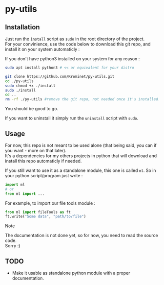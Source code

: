 # py-utils

## Installation

Just run the `install` script as `sudo` in the root directory of the project.  
For your convinience, use the code below to download this git repo, and install it on your system automaticly : 

If you don't have python3 installed on your system for any reason : 
```bash 
sudo apt install python3 # << or equivalent for your distro
```

```bash
git clone https://github.com/Rrominet/py-utils.git
cd ./py-utils
sudo chmod +x ./install
sudo ./install
cd ..
rm -rf ./py-utils #remove the git repo, not needed once it's installed. But you can keep it you want.
```
You should be good to go.

If you want to uninstall it simply run the `uninstall` script with `sudo`.

## Usage

For now, this repo is not meant to be used alone (that being said, you can if you want - more on that later).  
It's a dependencies for my others projects in python that will download and install this repo automaticly if needed.

If you still want to use it as a standalone module, this one is called `ml`.
So in your python script/program just write : 

```python
import ml
# or
from ml import ...
```

For example, to import our file tools module : 

```python
from ml import fileTools as ft
ft.write("Some data", "path/to/file")
```

> [!NOTE]
> The documentation is not done yet, so for now, you need to read the source code.  
> Sorry :)

## TODO

- Make it usable as standalone python module with a proper documentation.

